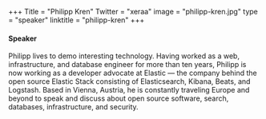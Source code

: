 +++
Title = "Philipp Kren"
Twitter = "xeraa"
image = "philipp-kren.jpg"
type = "speaker"
linktitle = "philipp-kren"
+++

#### Speaker

Philipp lives to demo interesting technology. Having worked as a web, infrastructure, and database engineer for more than ten years, Philipp is now working as a developer advocate at Elastic — the company behind the open source Elastic Stack consisting of Elasticsearch, Kibana, Beats, and Logstash. Based in Vienna, Austria, he is constantly traveling Europe and beyond to speak and discuss about open source software, search, databases, infrastructure, and security.